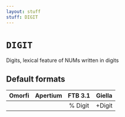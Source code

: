 ```yaml
---
layout: stuff
stuff: DIGIT
---
```

# ` DIGIT `

Digits, lexical feature of NUMs written in digits

## Default formats
| Omorfi | Apertium | FTB 3.1 | Giella |
|:------:|:--------:|:-------:|:------:|
|   |   |  % Digit |  +Digit  |
